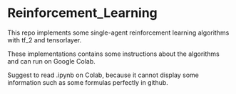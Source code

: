 # Reinforcement_Learning

This repo implements some single-agent reinforcement learning algorithms with tf_2 and tensorlayer.

These implementations contains some instructions about the algorithms and can run on Google Colab.

Suggest to read .ipynb on Colab, because it cannot display some information such as some formulas perfectly in github.
